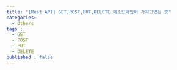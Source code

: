 ```yaml
---
title: "[Rest API] GET,POST,PUT,DELETE 메소드타입이 가지고있는 뜻"
categories: 
  - Others
tags : 
  - GET
  - POST
  - PUT
  - DELETE
published : false  
---
```



